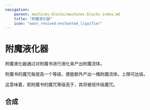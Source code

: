 ```yaml
---
navigation:
    parent: machines-blocks/machines-blocks-index.md
    title: "附魔液化器"
    icon: "woot_revived:enchanted_liquifier"
---
```

# 附魔液化器

<BlockImage id="enchanted_liquifier" scale="5"/>

<ItemImage id="enchanted_liquifier" scale="0.5"/>附魔液化器通过对附魔书进行液化来产出<ItemImage id="enchanted_fluid_bucket" scale="0.5"/>附魔流体。

<ItemImage id="minecraft:enchanted_book" scale="0.5"/>附魔书的魔咒每提高一个等级，便能额外产出一桶<ItemImage id="enchanted_fluid_bucket" scale="0.5"/>附魔流体。上限可达<WootConfig key="enchanted_liquifier.max_enchant_lvl" />级。

这意味着，若附魔书的魔咒等级高于<WootConfig key="enchanted_liquifier.max_enchant_lvl" />，其将被视作<WootConfig key="enchanted_liquifier.max_enchant_lvl" />级魔咒。

<EnchantedRecipe />

## 合成

<RecipeFor id="enchanted_liquifier" />